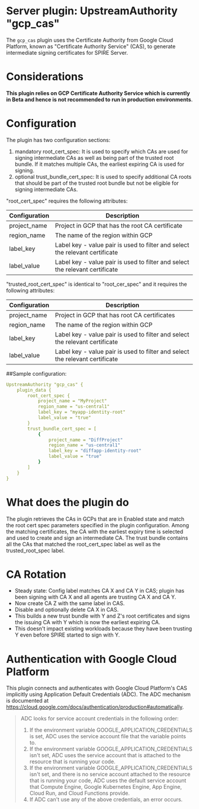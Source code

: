 # Server plugin: UpstreamAuthority "gcp_cas"

The `gcp_cas` plugin uses the Certificate Authority from Google Cloud Platform, known as "Certificate Authority Service" (CAS),
 to generate intermediate signing certificates for SPIRE Server.

# Considerations
**This plugin relies on GCP Certificate Authority Service which is currently in Beta and hence is not recommended to run in production environments**.

# Configuration

The plugin has two configuration sections:
1. mandatory root_cert_spec:
It is used to specify which CAs are used for signing intermediate CAs as well as being
 part of the trusted root bundle. If it matches multiple CAs, the earliest expiring CA is used for signing.
1. optional trust_bundle_cert_spec:
It is used to specify additional CA roots that should be part of the trusted root bundle
but not be eligible for signing intermediate CAs.

"root_cert_spec" requires the following attributes:

| Configuration                 | Description                                                       |
| ----------------------------- | ----------------------------------------------------------------- |
| project_name   | Project in GCP that has the root CA certificate                   |
| region_name    | The name of the region within GCP                                 |
| label_key      | Label key - value pair is used to filter and select the relevant certificate  |
| label_value    | Label key - value pair is used to filter and select the relevant certificate  |

"trusted_root_cert_spec" is identical to "root_cer_spec" and it requires the following attributes:

| Configuration                 | Description                                                       |
| ----------------------------- | ----------------------------------------------------------------- |
| project_name   | Project in GCP that has root CA certificates                                  |
| region_name    | The name of the region within GCP                                             |
| label_key      | Label key - value pair is used to filter and select the relevant certificate  |
| label_value    | Label key - value pair is used to filter and select the relevant certificate  |



##Sample configuration:

```yaml
UpstreamAuthority "gcp_cas" {
    plugin_data {
        root_cert_spec {
            project_name = "MyProject"
            region_name = "us-central1"
            label_key = "myapp-identity-root"
            label_value = "true"
        }
        trust_bundle_cert_spec = [
            {
                project_name = "DiffProject"
                region_name = "us-central1"
                label_key = "diffapp-identity-root"
                label_value = "true"
            }
        ]
    }
}
```
# What does the plugin do
The plugin retrieves the CAs in GCPs that are in Enabled state and match the root cert spec parameters specified
 in the plugin configuration. Among the matching certificates, the CA with the earliest expiry time is selected and
 used to create and sign an intermediate CA. The trust bundle contains all the CAs that matched the root_cert_spec label
 as well as the trusted_root_spec label.

# CA Rotation
* Steady state: Config label matches CA X and CA Y in CAS; plugin has been signing with CA X and all agents are trusting CA X and CA Y.
* Now create CA Z with the same label in CAS.
* Disable and optionally delete CA X in CAS.
* This builds a new trust bundle with Y and Z's root certificates and signs the issuing CA with Y which is now the earliest expiring CA.
* This doesn't impact existing workloads because they have been trusting Y even before SPIRE started to sign with Y.

# Authentication with Google Cloud Platform
This plugin connects and authenticates with Google Cloud Platform's CAS implicitly using Application Default Credentials (ADC).
The ADC mechanism is documented at <https://cloud.google.com/docs/authentication/production#automatically>.

>ADC looks for service account credentials in the following order:
>1. If the environment variable GOOGLE_APPLICATION_CREDENTIALS is set, ADC uses the service account file that the variable points to.
>1. If the environment variable GOOGLE_APPLICATION_CREDENTIALS isn't set, ADC uses the service account that is attached to the resource that is running your code.
>1. If the environment variable GOOGLE_APPLICATION_CREDENTIALS isn't set, and there is no service account attached to the resource that is running your code, ADC uses the default service account that Compute Engine, Google Kubernetes Engine, App Engine, Cloud Run, and Cloud Functions provide.
>1. If ADC can't use any of the above credentials, an error occurs.
